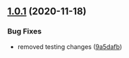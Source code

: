 ## [1.0.1](https://github.com/shubhadip/vue-3-template/compare/v1.0.0...v1.0.1) (2020-11-18)


### Bug Fixes

* removed testing changes ([9a5dafb](https://github.com/shubhadip/vue-3-template/commit/9a5dafb5a4c911184f8752f65743ffd24404b6d5))
